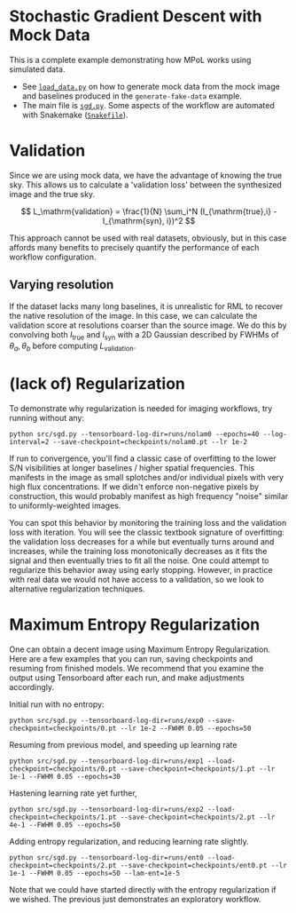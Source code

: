# Stochastic Gradient Descent with Mock Data

This is a complete example demonstrating how MPoL works using simulated data.

* See [`load_data.py`](src/load_data.py) on how to generate mock data from the mock image and baselines produced in the `generate-fake-data` example.
* The main file is [`sgd.py`](src/sgd.py). Some aspects of the workflow are automated with Snakemake ([`Snakefile`](Snakefile)).

# Validation 
Since we are using mock data, we have the advantage of knowing the true sky. This allows us to calculate a 'validation loss' between the synthesized image and the true sky.

$$
L_\mathrm{validation} = \frac{1}{N} \sum_i^N (I_{\mathrm{true},i} - I_{\mathrm{syn}, i})^2
$$

This approach cannot be used with real datasets, obviously, but in this case affords many benefits to precisely quantify the performance of each workflow configuration.

## Varying resolution

If the dataset lacks many long baselines, it is unrealistic for RML to recover the native resolution of the image. In this case, we can calculate the validation score at resolutions coarser than the source image. We do this by convolving both $I_\mathrm{true}$ and $I_\mathrm{syn}$ with a 2D Gaussian described by FWHMs of $\theta_a, \theta_b$  before computing $L_\mathrm{validation}$. 

# (lack of) Regularization
To demonstrate why regularization is needed for imaging workflows, try running without any:

```
python src/sgd.py --tensorboard-log-dir=runs/nolam0 --epochs=40 --log-interval=2 --save-checkpoint=checkpoints/nolam0.pt --lr 1e-2
```

If run to convergence, you'll find a classic case of overfitting to the lower S/N visibilities at longer baselines / higher spatial frequencies. This manifests in the image as small splotches and/or individual pixels with very high flux concentrations. If we didn't enforce non-negative pixels by construction, this would probably manifest as high frequency "noise" similar to uniformly-weighted images.

You can spot this behavior by monitoring the training loss and the validation loss with iteration. You will see the classic textbook signature of overfitting: the validation loss decreases for a while but eventually turns around and increases, while the training loss monotonically decreases as it fits the signal and then eventually tries to fit all the noise. One could attempt to regularize this behavior away using early stopping. However, in practice with real data we would not have access to a validation, so we look to alternative regularization techniques.

# Maximum Entropy Regularization

One can obtain a decent image using Maximum Entropy Regularization. Here are a few examples that you can run, saving checkpoints and resuming from finished models. We recommend that you examine the output using Tensorboard after each run, and make adjustments accordingly.

Initial run with no entropy:

```shell
python src/sgd.py --tensorboard-log-dir=runs/exp0 --save-checkpoint=checkpoints/0.pt --lr 1e-2 --FWHM 0.05 --epochs=50
```

Resuming from previous model, and speeding up learning rate
```shell
python src/sgd.py --tensorboard-log-dir=runs/exp1 --load-checkpoint=checkpoints/0.pt --save-checkpoint=checkpoints/1.pt --lr 1e-1 --FWHM 0.05 --epochs=30
```

Hastening learning rate yet further,
```shell
python src/sgd.py --tensorboard-log-dir=runs/exp2 --load-checkpoint=checkpoints/1.pt --save-checkpoint=checkpoints/2.pt --lr 4e-1 --FWHM 0.05 --epochs=50
```

Adding entropy regularization, and reducing learning rate slightly.
```shell
python src/sgd.py --tensorboard-log-dir=runs/ent0 --load-checkpoint=checkpoints/2.pt --save-checkpoint=checkpoints/ent0.pt --lr 1e-1 --FWHM 0.05 --epochs=50 --lam-ent=1e-5
```


Note that we could have started directly with the entropy regularization if we wished. The previous just demonstrates an exploratory workflow.